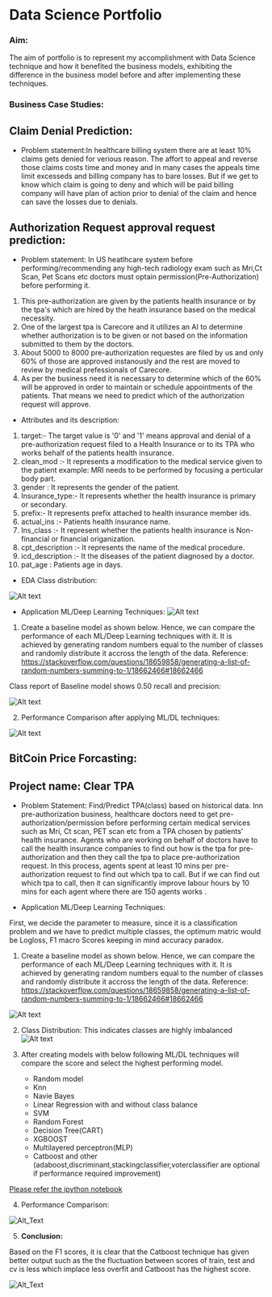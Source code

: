 # Data Science Portfolio

### Aim: 
The aim of portfolio is to represent my accomplishment with Data Science technique and how it benefited the business models, exhibiting the difference in the business model before and after implementing these techniques. 

 
### Business Case Studies:
## Claim Denial Prediction:
* Problem statement:In healthcare  billing system there are at least 10% claims gets denied for verious reason. The affort to appeal and reverse those claims costs time and money and in many cases the appeals time limit excesseds and billing company has to bare losses. But if we get to know which claim is going to deny and which will be paid billing company will have plan of action prior to denial of the claim and hence can save the losses due to denials.


## Authorization Request approval request prediction:
* Problem statement: In US heatlhcare system before performing/recommending any high-tech radiology exam such as Mri,Ct Scan, Pet Scans etc doctors must optain permission(Pre-Authorization) before performing it. 
1. This pre-authorization are given by the patients health insurance or by the tpa's which are hired by the heath insurance based on the medical necessity.
2. One of the largest tpa is Carecore and it utilizes an AI to determine whether authorization is to be given or not based on the information submitted to them by the doctors.
3. About 5000 to 8000 pre-authorization requestes are filed by us and only 60% of those are approved instanously and the rest are moved to review by medical prefessionals of Carecore. 
4. As per the business need it is necessary to determine which of the 60% will be approved in order to maintain or schedule appointments of the patients. That means we need to predict which of the authorization request will approve. 

* Attributes and its description:

1. target:- The target value is '0' and '1' means approval and denial of a pre-authorization request filed to a Health Insurance or to its TPA who works behalf of the patients health insurance. 
2. clean_mod :- It represents a modification to the medical service given to the patient example: MRI needs to be performed by focusing a perticular body part.
3. gender : It represents the gender of the patient. 
4. Insurance_type:- It represents whether the health insurance is primary or secondary.
5. prefix:- It represents prefix attached to health insurance member ids.
6. actual_ins :- Patients health insurance name.
7. Ins_class :- It represent whether the patients health insurance is Non-financial or financial origanization.
8. cpt_description :- It represents the name of the medical procedure. 
9. icd_description :- It the diseases of the patient diagnosed by a doctor. 
10. pat_age : Patients age in days.

* EDA
Class distribution: 

![Alt text](Pre-auth/target_ratio.jpg)

* Application ML/Deep Learning Techniques:
![Alt text](Pre-auth/target_ratio.jpg)

1. Create a baseline model as shown below. Hence, we can compare the performance of each ML/Deep Learning techniques with it. It is achieved by generating random numbers equal to the number of classes and randomly distribute it accross the length of the data.
Reference: https://stackoverflow.com/questions/18659858/generating-a-list-of-random-numbers-summing-to-1/18662466#18662466

Class report of Baseline model shows 0.50 recall and precision:

![Alt text](Pre-auth/PREAUTH_BASELINE.jpg)


2. Performance Comparison after applying ML/DL techniques:

![Alt text](Pre-auth/Preauth_score.jpg)




## BitCoin Price Forcasting:
## Project name: Clear TPA

* Problem Statement: Find/Predict TPA(class) based on historical data. Inn pre-authorization business, healthcare doctors need to get pre-authorization/permission before performing certain medical services such as Mri, Ct scan, PET scan etc from a TPA chosen by patients’ health insurance. 
  Agents who are working on behalf of doctors have to call the health insurance companies to find out how is the tpa for pre-authorization and then they call the tpa to place pre-authorization request. In this process, agents spent at least 10 mins per pre-authorization request to find out which tpa to call. But if we can find out which tpa to call, then it can significantly improve labour hours by 10 mins for each agent where there are 150 agents works . 

* Application ML/Deep Learning Techniques:

First, we decide the parameter to measure, since it is a classification problem and we have to predict multiple classes, the optimum matric would be Logloss, F1 macro Scores keeping in mind accuracy paradox. 
1. Create a baseline model as shown below. Hence, we can compare the performance of each ML/Deep Learning techniques with it. It is achieved by generating random numbers equal to the number of classes and randomly distribute it accross the length of the data.
Reference: https://stackoverflow.com/questions/18659858/generating-a-list-of-random-numbers-summing-to-1/18662466#18662466

![Alt text](/baseline_score.jpg)

2. Class Distribution:
This indicates classes are highly imbalanced
![Alt text](TPA/TPAClass_dist.jpg)


3. After creating models with below following ML/DL techniques will compare the score and select the highest performing model.
   * Random model
   * Knn
   * Navie Bayes
   * Linear Regression with and without class balance
   * SVM
   * Random Forest
   * Decision Tree(CART)
   * XGBOOST
   * Multilayered perceptron(MLP)
   * Catboost and other (adaboost,discriminant,stackingclassifier,voterclassifier are optional if performance required improvement)

[Please refer the ipython notebook](https://github.com/omshri29/Data-Science-Portfolio/blob/a2f957b258d9f5494772319f7f0556cc9db1309e/TPA/TPA%20models%20with%20master%20payor%20and%20original%20payor%20name.ipynb)

4. Performance Comparison:

![Alt_Text](TPA/tpa_comparison.jpg)

5. **Conclusion:**

Based on the F1 scores, it is clear that the Catboost technique has given better output such as the the fluctuation between scores of train, test and cv is less which implace less overfit and Catboost has the highest score.  


![Alt_Text](TPA/tpa_classreport.jpg)

